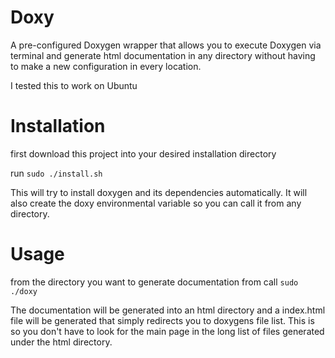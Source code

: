 # Doxy
A pre-configured Doxygen wrapper that allows you to execute Doxygen via terminal and generate html documentation in any directory without having to make a new configuration in every location.

I tested this to work on Ubuntu

# Installation
first download this project into your desired installation directory

run ```sudo ./install.sh```

This will try to install doxygen and its dependencies automatically. It will also create the doxy environmental variable so you can call it from any directory.

# Usage
from the directory you want to generate documentation from call
```sudo ./doxy```

The documentation will be generated into an html directory and a index.html file will be generated that simply redirects you to doxygens file list. This is so you don't have to look for the main page in the long list of files generated under the html directory.
